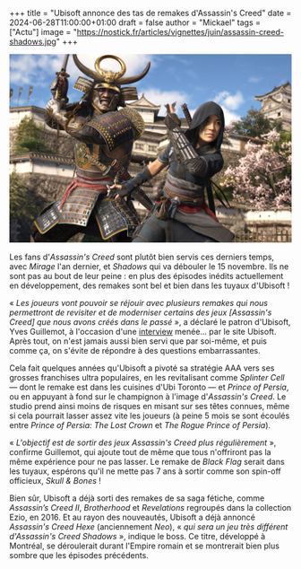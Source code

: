 +++
title = "Ubisoft annonce des tas de remakes d'Assassin's Creed"
date = 2024-06-28T11:00:00+01:00
draft = false
author = "Mickael"
tags = ["Actu"]
image = "https://nostick.fr/articles/vignettes/juin/assassin-creed-shadows.jpg"
+++

![Assassin's Creed Shadows](assassin-creed-shadows.jpg "À quand le remake d'Assassin's Creed Shadows ?")

Les fans d'*Assassin's Creed* sont plutôt bien servis ces derniers temps, avec *Mirage* l'an dernier, et *Shadows* qui va débouler le 15 novembre. Ils ne sont pas au bout de leur peine : en plus des épisodes inédits actuellement en développement, des remakes sont bel et bien dans les tuyaux d'Ubisoft !

« *Les joueurs vont pouvoir se réjouir avec plusieurs remakes qui nous permettront de revisiter et de moderniser certains des jeux [Assassin's Creed] que nous avons créés dans le passé* », a déclaré le patron d'Ubisoft, Yves Guillemot, à l'occasion d'une [interview](https://news.ubisoft.com/en-us/article/E1e8T9q8rjZ4arsPNT1Xd/ceo-yves-guillemot-on-ubisofts-upcoming-portfolio-the-future-of-assassins-creed) menée… par le site Ubisoft. Après tout, on n'est jamais aussi bien servi que par soi-même, et puis comme ça, on s'évite de répondre à des questions embarrassantes.

Cela fait quelques années qu'Ubisoft a pivoté sa stratégie AAA vers ses grosses franchises ultra populaires, en les revitalisant comme *Splinter Cell* — dont le remake est dans les cuisines d'Ubi Toronto — et *Prince of Persia*, ou en appuyant à fond sur le champignon à l'image d'*Assassin's Creed*. Le studio prend ainsi moins de risques en misant sur ses têtes connues, même si cela pourrait lasser assez vite les joueurs (à peine 5 mois se sont écoulés entre *Prince of Persia: The Lost Crown* et *The Rogue Prince of Persia*).

« *L'objectif est de sortir des jeux Assassin's Creed plus régulièrement* », confirme Guillemot, qui ajoute tout de même que tous n'offriront pas la même expérience pour ne pas lasser. Le remake de *Black Flag* serait dans les tuyaux, espérons qu'il ne mette pas 7 ans à sortir comme son spin-off officieux, *Skull & Bones* !

Bien sûr, Ubisoft a déjà sorti des remakes de sa saga fétiche, comme *Assassin’s Creed II*, *Brotherhood* et *Revelations* regroupés dans la collection Ezio, en 2016. Et au rayon des nouveautés, Ubisoft a déjà annoncé *Assassin's Creed Hexe* (anciennement *Neo*), « *qui sera un jeu très différent d'Assassin's Creed Shadows* », indique le boss. Ce titre, développé à Montréal, se déroulerait durant l'Empire romain et se montrerait bien plus sombre que les épisodes précédents.